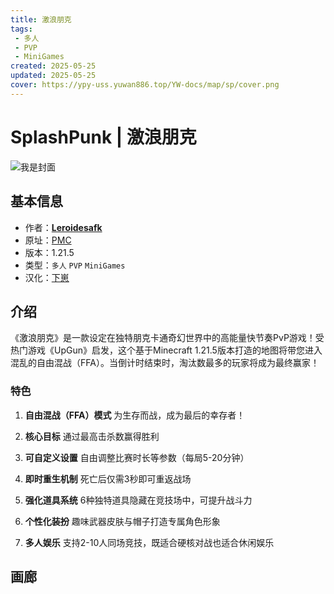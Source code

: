 ```yaml
---
title: 激浪朋克
tags: 
 - 多人
 - PVP
 - MiniGames
created: 2025-05-25
updated: 2025-05-25
cover: https://ypy-uss.yuwan886.top/YW-docs/map/sp/cover.png
---
```


# SplashPunk | 激浪朋克
![我是封面](https://ypy-uss.yuwan886.top/YW-docs/map/sp/cover.png)
## 基本信息

- 作者：[**Leroidesafk**](https://www.planetminecraft.com/member/leroidesafk/)
- 原址：[PMC](https://www.planetminecraft.com/project/splashpunk)
- 版本：1.21.5
- 类型：`多人` `PVP` `MiniGames`
- 汉化：[下崽](https://pan.quark.cn/s/6ef8869b6f07)

## 介绍

《激浪朋克》是一款设定在独特朋克卡通奇幻世界中的高能量快节奏PvP游戏！受热门游戏《UpGun》启发，这个基于Minecraft 1.21.5版本打造的地图将带您进入混乱的自由混战（FFA）。当倒计时结束时，淘汰数最多的玩家将成为最终赢家！

### 特色

1. **自由混战（FFA）模式**
   为生存而战，成为最后的幸存者！

2. **核心目标**
   通过最高击杀数赢得胜利

3. **可自定义设置**
   自由调整比赛时长等参数（每局5-20分钟）

4. **即时重生机制**
   死亡后仅需3秒即可重返战场

5. **强化道具系统**
   6种独特道具隐藏在竞技场中，可提升战斗力

6. **个性化装扮**
   趣味武器皮肤与帽子打造专属角色形象

7. **多人娱乐**
   支持2-10人同场竞技，既适合硬核对战也适合休闲娱乐

## 画廊

<Gallery :images="[
  { src: 'https://ypy-uss.yuwan886.top/YW-docs/map/sp/1.png' },
  { src: 'https://ypy-uss.yuwan886.top/YW-docs/map/sp/2.png' },
  { src: 'https://ypy-uss.yuwan886.top/YW-docs/map/sp/3.png' },
  { src: 'https://ypy-uss.yuwan886.top/YW-docs/map/sp/4.png' }
]" />